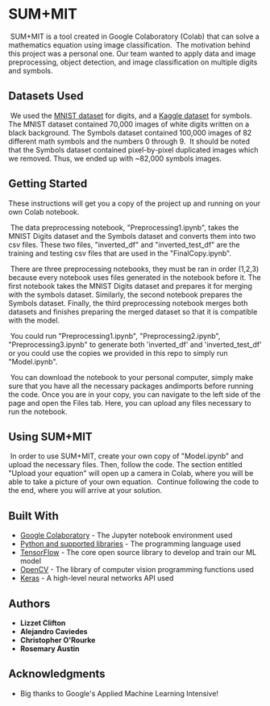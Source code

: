 # SUM+MIT
​
SUM+MIT is a tool created in Google Colaboratory (Colab) that can solve a mathematics equation using image classification.
​
The motivation behind this project was a personal one. Our team wanted to apply data and image preprocessing, object detection, and image classification on multiple digits and symbols.
​
## Datasets Used
​
We used the [MNIST dataset](https://www.kaggle.com/rakuraku678/mnist-60000-hand-written-number-images) for digits, and a [Kaggle dataset](https://www.kaggle.com/xainano/handwrittenmathsymbols) for symbols. The MNIST dataset contained 70,000 images of white digits written on a black background. The Symbols dataset contained 100,000 images of 82 different math symbols and the numbers 0 through 9.
​
It should be noted that the Symbols dataset contained pixel-by-pixel duplicated images which we removed. Thus, we ended up with ~82,000 symbols images.  

## Getting Started
These instructions will get you a copy of the project up and running on your own Colab notebook.  

​
The data preprocessing notebook, "Preprocessing1.ipynb", takes the MNIST Digits dataset and the Symbols dataset and converts them into two csv files. These two files, "inverted_df" and "inverted_test_df" are the training and testing csv files that are used in the "FinalCopy.ipynb". 
  
​
There are three preprocessing notebooks, they must be ran in order (1,2,3) because every notebook uses files generated in the notebook before it. The first notebook takes the MNIST Digits dataset and prepares it for merging with the symbols dataset. Similarly, the second notebook prepares the Symbols dataset. Finally, the third preprocessing notebook merges both datasets and finishes preparing the merged dataset so that it is compatible with the model.  
  
​
You could run "Preprocessing1.ipynb", "Preprocessing2.ipynb", "Preprocessing3.ipynb" to generate both 'inverted_df' and 'inverted_test_df' or you could use the copies we provided in this repo to simply run "Model.ipynb".  
  
​
You can download the notebook to your personal computer, simply make sure that you have all the necessary packages andimports before running the code. Once you are in your copy, you can navigate to the left side of the page and open the Files tab. Here, you can upload any files necessary to run the notebook.
​
## Using SUM+MIT
​
In order to use SUM+MIT, create your own copy of "Model.ipynb" and upload the necessary files. Then, follow the code. The section entitled "Upload your equation" will open up a camera in Colab, where you will be able to take a picture of your own equation.
​
Continue following the code to the end, where you will arrive at your solution.
​
## Built With 
* [Google Colaboratory](https://colab.research.google.com/notebooks/welcome.ipynb) - The Jupyter notebook environment used
* [Python and supported libraries](https://www.python.org/) - The programming language used
* [TensorFlow](https://www.tensorflow.org/) - The core open source library to develop and train our ML model
* [OpenCV](https://opencv.org/) - The library of computer vision programming functions used
* [Keras](https://keras.io/) - A high-level neural networks API used
​
## Authors 
* **Lizzet Clifton**
* **Alejandro Caviedes**
* **Christopher O'Rourke**
* **Rosemary Austin**
​
## Acknowledgments 
* Big thanks to Google's Applied Machine Learning Intensive!
